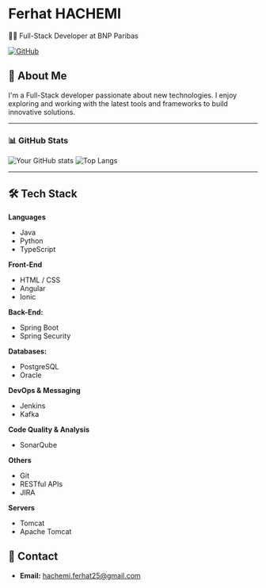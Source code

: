 # Ferhat HACHEMI

👨‍💻 Full-Stack Developer at BNP Paribas

<!-- [![LinkedIn](https://img.shields.io/badge/LinkedIn-Profile-blue)](https://www.linkedin.com/in/h-ferhat-account/) -->
[![GitHub](https://img.shields.io/badge/GitHub-Profile-black)](https://github.com/ferhat-hachemi)


## 👋 About Me

I'm a Full-Stack developer passionate about new technologies. I enjoy exploring and working with the latest tools and frameworks to build innovative solutions.


---

### 📊 GitHub Stats

![Your GitHub stats](https://github-readme-stats.vercel.app/api?username=ferhat-hachemi&show_icons=true&theme=radical)
![Top Langs](https://github-readme-stats.vercel.app/api/top-langs/?username=ferhat-hachemi&layout=compact&theme=radical)

---


## 🛠️ Tech Stack

**Languages**
- Java
- Python
- TypeScript

**Front-End**
- HTML / CSS
- Angular
- Ionic

**Back-End:**
- Spring Boot
- Spring Security

**Databases:**
- PostgreSQL
- Oracle

**DevOps & Messaging**
- Jenkins
- Kafka

**Code Quality & Analysis**
- SonarQube

**Others**
- Git
- RESTful APIs
- JIRA

**Servers**
- Tomcat
- Apache Tomcat



## 💬 Contact

- **Email:** hachemi.ferhat25@gmail.com

